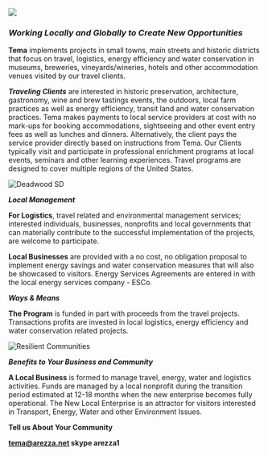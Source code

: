 ![](https://pbs.twimg.com/profile_images/570936206670569472/QbL8Zlor_bigger.jpeg )
### _**Working Locally and Globally to Create New Opportunities**_

**Tema** implements projects in small towns, main streets and historic districts that focus on travel, logistics, energy efficiency and water conservation in museums, breweries, vineyards/wineries, hotels and other accommodation venues visited by our travel clients.

_**Traveling Clients**_ are interested in historic preservation, architecture, gastronomy, wine and brew tastings events, the outdoors, local farm practices as well as energy efficiency, transit land and water conservation practices. Tema makes payments to local service providers at cost with no mark-ups for booking accommodations, sightseeing and other event entry fees as well as lunches and dinners. Alternatively, the client pays the service provider directly based on instructions from Tema.
Our Clients typically visit and participate in professional enrichment programs at local events, seminars and other learning experiences. Travel programs are designed to cover multiple regions of the United States.

![Deadwood SD](https://3.bp.blogspot.com/-PqbU65Y-o4w/WYjdKtr78rI/AAAAAAAAGJQ/ezOLTJRlOq0P5Gqo3TyFN4iIaTVduoBzwCLcBGAs/s400/deadwood.jpg)

_**Local Management**_

**For Logistics**, travel related and environmental management services; interested individuals, businesses, nonprofits and local governments that can materially contribute to the successful implementation of the projects, are welcome to participate.
 
**Local Businesses** are provided with a no cost, no obligation proposal to implement energy savings and water conservation measures that will also be showcased to visitors. Energy Services Agreements are entered in with the local energy services company - ESCo.

_**Ways & Means**_

**The Program** is funded in part with proceeds from the travel projects. Transactions profits are invested in local logistics, energy efficiency and water conservation related projects.

![Resilient Communities](https://3.bp.blogspot.com/-ubSQibHwlu0/WYjdsOSRaaI/AAAAAAAAGJc/Ev3Ln2MZbsMXHCGKusaTpytjCI3gs7SjgCLcBGAs/s400/self%2Breliant%2Bcommunities%2B3%2Bimages%2Bby%2BEffekt.jpg)

_**Benefits to Your Business and Community**_

**A Local Business** is formed to manage travel, energy, water and logistics activities. Funds are managed by a local nonprofit during the transition period estimated at 12-18 months when the new enterprise becomes fully operational. The New Local Enterprise is an attractor for visitors interested in Transport, Energy, Water and other Environment Issues.
  
**Tell us About Your Community**

**tema@arezza.net  skype arezza1**
